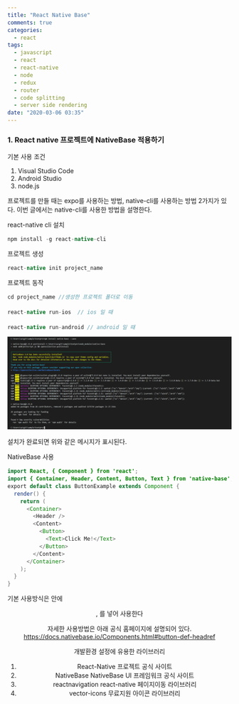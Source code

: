 ```yaml
---
title: "React Native Base"
comments: true
categories:
  - react
tags:
  - javascript
  - react
  - react-native
  - node
  - redux
  - router
  - code splitting
  - server side rendering
date: "2020-03-06 03:35"
---
```


### 1. React native 프로젝트에 NativeBase 적용하기

기본 사용 조건
1. Visual Studio Code
2. Android Studio
3. node.js


프로젝트를 만들 때는 expo를 사용하는 방법, native-cli를 사용하는 방법 2가지가 있다.
이번 글에서는 native-cli를 사용한 방법을 설명한다.

react-native cli 설치
```java
npm install -g react-native-cli
```

프로젝트 생성
```java
react-native init project_name
```

프로젝트 동작
```java
cd project_name //생성한 프로젝트 폴더로 이동

react-native run-ios  // ios 일 때

react-native run-android // android 일 때
```

![img](\assets\images\react\baseinstallok.png)

설치가 완료되면 위와 같은 메시지가 표시된다.


NativeBase 사용

```java
import React, { Component } from 'react';
import { Container, Header, Content, Button, Text } from 'native-base';
export default class ButtonExample extends Component {
  render() {
    return (
      <Container>
        <Header />
        <Content>
          <Button>
            <Text>Click Me!</Text>
          </Button>
        </Content>
      </Container>
    );
  }
}
```

기본 사용방식은 <Container> 안에 <Header>, <Content> 를 넣어 사용한다

자세한 사용방법은 아래 공식 홈페이지에 설명되어 있다.
https://docs.nativebase.io/Components.html#button-def-headref



개발환경 설정에 유용한 라이브러리

1. React-Native        프로젝트 공식 사이트
2. NativeBase          NativeBase UI 프레임워크 공식 사이트
3. reactnavigation     react-native 페이지이동 라이브러리
4. vector-icons        무료지원 아이콘 라이브러리

